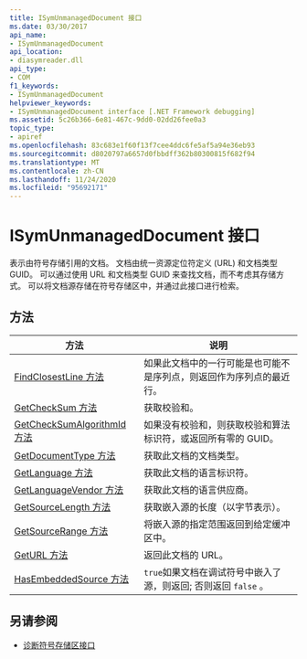 ```yaml
---
title: ISymUnmanagedDocument 接口
ms.date: 03/30/2017
api_name:
- ISymUnmanagedDocument
api_location:
- diasymreader.dll
api_type:
- COM
f1_keywords:
- ISymUnmanagedDocument
helpviewer_keywords:
- ISymUnmanagedDocument interface [.NET Framework debugging]
ms.assetid: 5c26b366-6e81-467c-9dd0-02dd26fee0a3
topic_type:
- apiref
ms.openlocfilehash: 83c683e1f60f13f7cee4ddc6fe5af5a94e36eb93
ms.sourcegitcommit: d8020797a6657d0fbbdff362b80300815f682f94
ms.translationtype: MT
ms.contentlocale: zh-CN
ms.lasthandoff: 11/24/2020
ms.locfileid: "95692171"
---
```

# <a name="isymunmanageddocument-interface"></a>ISymUnmanagedDocument 接口

表示由符号存储引用的文档。 文档由统一资源定位符定义 (URL) 和文档类型 GUID。 可以通过使用 URL 和文档类型 GUID 来查找文档，而不考虑其存储方式。 可以将文档源存储在符号存储区中，并通过此接口进行检索。  
  
## <a name="methods"></a>方法  
  
|方法|说明|  
|------------|-----------------|  
|[FindClosestLine 方法](isymunmanageddocument-findclosestline-method.md)|如果此文档中的一行可能是也可能不是序列点，则返回作为序列点的最近行。|  
|[GetCheckSum 方法](isymunmanageddocument-getchecksum-method.md)|获取校验和。|  
|[GetCheckSumAlgorithmId 方法](isymunmanageddocument-getchecksumalgorithmid-method.md)|如果没有校验和，则获取校验和算法标识符，或返回所有零的 GUID。|  
|[GetDocumentType 方法](isymunmanageddocument-getdocumenttype-method.md)|获取此文档的文档类型。|  
|[GetLanguage 方法](isymunmanageddocument-getlanguage-method.md)|获取此文档的语言标识符。|  
|[GetLanguageVendor 方法](isymunmanageddocument-getlanguagevendor-method.md)|获取此文档的语言供应商。|  
|[GetSourceLength 方法](isymunmanageddocument-getsourcelength-method.md)|获取嵌入源的长度（以字节表示）。|  
|[GetSourceRange 方法](isymunmanageddocument-getsourcerange-method.md)|将嵌入源的指定范围返回到给定缓冲区中。|  
|[GetURL 方法](isymunmanageddocument-geturl-method.md)|返回此文档的 URL。|  
|[HasEmbeddedSource 方法](isymunmanageddocument-hasembeddedsource-method.md)|`true`如果文档在调试符号中嵌入了源，则返回; 否则返回 `false` 。|  
  
## <a name="see-also"></a>另请参阅

- [诊断符号存储区接口](diagnostics-symbol-store-interfaces.md)
